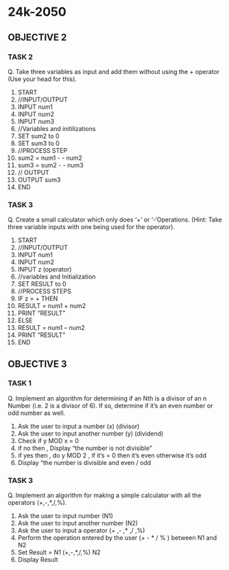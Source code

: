 # 24k-2050
## OBJECTIVE 2 
### TASK 2

Q. Take three variables as input and add them without using the + operator (Use your head for this).
1. START 
2. //INPUT/OUTPUT 
3. INPUT num1 
4. INPUT num2 
5. INPUT num3
6. //Variables and initilizations
7.  SET sum2 to 0 
8.  SET sum3 to 0
9. //PROCESS STEP
10. sum2 = num1 - - num2
11. sum3 = sum2 - - num3 
12. // OUTPUT
13.  OUTPUT sum3
14. END

### TASK 3 
Q. Create a small calculator which only does ‘+’ or ‘-‘Operations. (Hint: Take three variable inputs with one being used for the operator).
1. START 
2. //INPUT/OUTPUT 
3. INPUT num1 
4. INPUT num2 
5. INPUT z (operator)
6. //variables and Initialization 
7. SET RESULT to 0  
9. //PROCESS STEPS 
10. IF z = + THEN 
11.   RESULT = num1 + num2 
12.   PRINT “RESULT” 
13. ELSE  
14.   RESULT = num1 – num2  
15.   PRINT “RESULT” 
16. END

## OBJECTIVE 3 
### TASK 1 
Q. Implement an algorithm for determining if an Nth is a divisor of an n Number (i.e. 2 is a divisor of 6). If so, determine if it’s an even number or odd number as well.
1. Ask the user to input a number (x) (divisor) 
2. Ask the user to input another number (y) (dividend) 
3. Check if y MOD x = 0 
4. if no then , Display “the number is not divisible” 
5. if yes then , do y MOD 2 , if it’s = 0 then it’s even otherwise it’s odd 
6. Display “the number is divisible and even / odd

### TASK 3
Q. Implement an algorithm for making a simple calculator with all the operators (+,-,*,/,%).
1. Ask the user to input number (N1) 
2. Ask the user to input another number (N2) 
3. Ask the user to input a operator (+ ,- ,* ,/ ,%) 
4. Perform the operation entered by the user (+ - * / % ) between N1 and N2 
5. Set Result = N1 (+,-,*,/,%) N2 
6. Display Result

